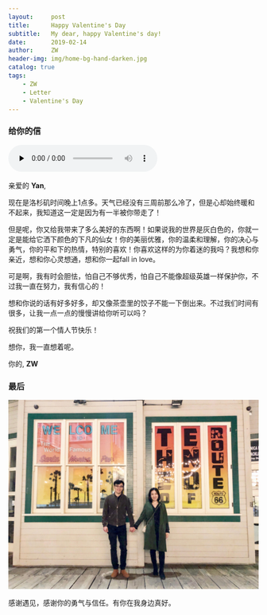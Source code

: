 ```yaml
---
layout:     post
title:      Happy Valentine's Day
subtitle:   My dear, happy Valentine's day!
date:       2019-02-14
author:     ZW
header-img: img/home-bg-hand-darken.jpg
catalog: true
tags:
    - ZW
    - Letter
    - Valentine's Day
---
```


### 给你的信

<audio id="audio" controls="" preload="none">
      <source id="mp3" src="https://raw.githubusercontent.com/project106/project106.github.io/master/audio/Perfect.mp3">
</audio>

亲爱的 **Yan**,

   现在是洛杉矶时间晚上1点多。天气已经没有三周前那么冷了，但是心却始终暖和不起来，我知道这一定是因为有一半被你带走了！
    
   但是呢，你又给我带来了多么美好的东西啊！如果说我的世界是灰白色的，你就一定是能给它洒下颜色的下凡的仙女！你的美丽优雅，你的温柔和理解，你的决心与勇气，你的平和下的热情，特别的喜欢！你喜欢这样的为你着迷的我吗？我想和你亲近，想和你心灵想通，想和你一起fall in love。
   
   可是啊，我有时会胆怯，怕自己不够优秀，怕自己不能像超级英雄一样保护你，不过我一直在努力，我有信心的！

   想和你说的话有好多好多，却又像茶壶里的饺子不能一下倒出来。不过我们时间有很多，让我一点一点的慢慢讲给你听可以吗？
   
   祝我们的第一个情人节快乐！
   
   想你，我一直想着呢。

你的,
**ZW**

### 最后
![](https://raw.githubusercontent.com/project106/project106.github.io/master/img/home-bg-us.jpeg)

感谢遇见，感谢你的勇气与信任。有你在我身边真好。

